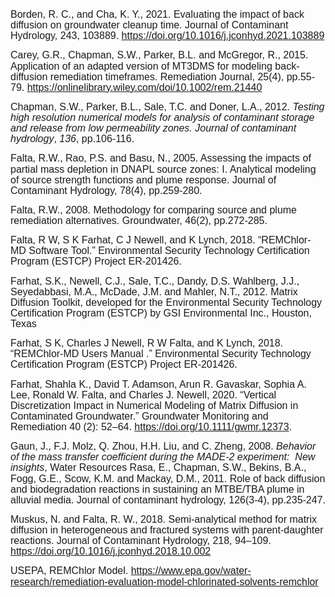 <p class=MsoNormal><span style='font-size:12.0pt;line-height:107%;font-family:
"Arial",sans-serif'>Borden, R. C., and Cha, K. Y., 2021. Evaluating the impact
of back diffusion on groundwater cleanup time. Journal of Contaminant
Hydrology, 243, 103889. </span><a
href="https://doi.org/10.1016/j.jconhyd.2021.103889" target="_blank"><span style='font-size:
12.0pt;line-height:107%;font-family:"Arial",sans-serif'>https://doi.org/10.1016/j.jconhyd.2021.103889</span></a><span
style='font-size:12.0pt;line-height:107%;font-family:"Arial",sans-serif'><o:p></o:p></span></p>
  
<p class=MsoNormal><span style='font-size:12.0pt;line-height:107%;font-family:
"Arial",sans-serif'>Carey, G.R., Chapman, S.W., Parker, B.L. and McGregor, R.,
2015. Application of an adapted version of MT3DMS for modeling back</span><span
style='font-size:12.0pt;line-height:107%;font-family:"Cambria Math",serif;
mso-bidi-font-family:"Cambria Math"'>&#8208;</span><span style='font-size:12.0pt;
  line-height:107%;font-family:"Arial",sans-serif'>diffusion remediation
timeframes.&nbsp;Remediation Journal,&nbsp;25(4), pp.55-79. </span><a
href="https://onlinelibrary.wiley.com/doi/10.1002/rem.21440" target="_blank"><span style='font-size:12.0pt;line-height:107%;font-family:"Arial",sans-serif'>https://onlinelibrary.wiley.com/doi/10.1002/rem.21440</span></a><span
style='font-size:12.0pt;line-height:107%;font-family:"Arial",sans-serif'><o:p></o:p></span></p>

<p class=MsoNormal><span style='font-size:12.0pt;line-height:107%;font-family:
  "Arial",sans-serif'>Chapman, S.W., Parker, B.L., Sale, T.C. and Doner, L.A.,
2012. <i>Testing high resolution numerical models for analysis of contaminant
storage and release from low permeability zones.&nbsp;Journal of contaminant
hydrology</i>,&nbsp;<i>136</i>, pp.106-116.<o:p></o:p></span></p>

<p class=MsoNormal><span style='font-size:12.0pt;line-height:107%;font-family:
  "Arial",sans-serif'>Falta, R.W., Rao, P.S. and <span class=SpellE>Basu</span>,
N., 2005. Assessing the impacts of partial mass depletion in DNAPL source
zones: I. Analytical modeling of source strength functions and plume
response.&nbsp;Journal of Contaminant Hydrology,&nbsp;78(4), pp.259-280.<o:p></o:p></span></p>

<p class=MsoNormal><span style='font-size:12.0pt;line-height:107%;font-family:
  "Arial",sans-serif'>Falta, R.W., 2008. Methodology for comparing source and
plume remediation alternatives.&nbsp;Groundwater,&nbsp;46(2), pp.272-285.<o:p></o:p></span></p>

<p class=MsoNormal><span style='font-size:12.0pt;line-height:107%;font-family:
  "Arial",sans-serif'>Falta, R W, S K Farhat, C J Newell, and K Lynch, 2018.
“REMChlor-MD Software Tool.” Environmental Security Technology Certification
Program (ESTCP) Project ER-201426.<o:p></o:p></span></p>

<p class=MsoNormal><span style='font-size:12.0pt;line-height:107%;font-family:
  "Arial",sans-serif'>Farhat, S.K., Newell, C.J., Sale, T.C., Dandy, D.S.
Wahlberg, J.J., <span class=SpellE>Seyedabbasi</span>, M.A., McDade, J.M. and
Mahler, N.T., 2012. Matrix Diffusion Toolkit, developed for the Environmental
Security Technology Certification Program (ESTCP) by GSI Environmental Inc.,
Houston, Texas<o:p></o:p></span></p>

<p class=MsoNormal><span style='font-size:12.0pt;line-height:107%;font-family:
  "Arial",sans-serif'>Farhat, S K, Charles J Newell, R W Falta, and K Lynch,
2018. “REMChlor-MD <span class=SpellE>Users <span class=GramE>Manual</span></span><span
class=GramE> .</span>” Environmental Security Technology Certification Program
(ESTCP) Project ER-201426.<o:p></o:p></span></p>

<p class=MsoNormal><span style='font-size:12.0pt;line-height:107%;font-family:
  "Arial",sans-serif'>Farhat, Shahla K., David T. Adamson, Arun R. Gavaskar,
Sophia A. Lee, Ronald W. Falta, and Charles J. Newell, 2020. “Vertical
Discretization Impact in Numerical Modeling of Matrix Diffusion in Contaminated
Groundwater.” Groundwater Monitoring and Remediation 40 (2): 52–64. </span><a
href="https://doi.org/10.1111/gwmr.12373" target="_blank"><span style='font-size:12.0pt;
line-height:107%;font-family:"Arial",sans-serif'>https://doi.org/10.1111/gwmr.12373</span></a><span
style='font-size:12.0pt;line-height:107%;font-family:"Arial",sans-serif'>.<o:p></o:p></span></p>

<p class=MsoNormal><span class=SpellE><span style='font-size:12.0pt;line-height:
  107%;font-family:"Arial",sans-serif'>Gaun</span></span><span style='font-size:
  12.0pt;line-height:107%;font-family:"Arial",sans-serif'>, J., F.J. <span
class=SpellE>Molz</span>, Q. Zhou, H.H. Liu, and C. Zheng, 2008. <i>Behavior of
the mass transfer coefficient during the <span class=GramE>MADE-2</span>
experiment:<span style='mso-spacerun:yes'>  </span>New insights</i>, Water
Resources Rasa, E., Chapman, S.W., <span class=SpellE>Bekins</span>, B.A.,
Fogg, G.E., Scow, K.M. and Mackay, D.M., 2011. Role of back diffusion and
biodegradation reactions in sustaining an MTBE/TBA plume in alluvial
media.&nbsp;Journal of contaminant hydrology,&nbsp;126(3-4), pp.235-247.<o:p></o:p></span></p>

<p class=MsoNormal><span class=SpellE><span style='font-size:12.0pt;line-height:
  107%;font-family:"Arial",sans-serif'>Muskus</span></span><span
style='font-size:12.0pt;line-height:107%;font-family:"Arial",sans-serif'>, N.
and Falta, R. W., 2018. Semi-analytical method for matrix diffusion in
heterogeneous and fractured systems with parent-daughter reactions. Journal of
Contaminant Hydrology, 218, 94–109. </span><a
href="https://doi.org/10.1016/j.jconhyd.2018.10.002" target="_blank"><span style='font-size:
  12.0pt;line-height:107%;font-family:"Arial",sans-serif'>https://doi.org/10.1016/j.jconhyd.2018.10.002</span></a><span
style='font-size:12.0pt;line-height:107%;font-family:"Arial",sans-serif'><o:p></o:p></span></p>

<p class=MsoNormal><span style='font-size:12.0pt;line-height:107%;font-family:
  "Arial",sans-serif'>USEPA, REMChlor Model. </span><a
href="https://www.epa.gov/water-research/remediation-evaluation-model-chlorinated-solvents-remchlor" target="_blank"><span
style='font-size:12.0pt;line-height:107%;font-family:"Arial",sans-serif'>https://www.epa.gov/water-research/remediation-evaluation-model-chlorinated-solvents-remchlor</span></a><span
style='font-size:12.0pt;line-height:107%;font-family:"Arial",sans-serif'><o:p></o:p></span></p>

<p class=MsoNormal><span style='font-size:12.0pt;line-height:107%;font-family:
  "Arial",sans-serif'><o:p>&nbsp;</o:p></span></p>

<p class=MsoNormal><span style='font-size:12.0pt;line-height:107%;font-family:
  "Arial",sans-serif'><o:p>&nbsp;</o:p></span></p>
